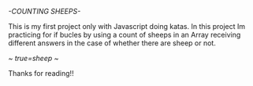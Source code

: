 *-COUNTING SHEEPS-*

This is my first project only with Javascript doing katas.
In this project Im practicing for if bucles by using a count of sheeps in an Array receiving different answers in the case of whether there are sheep or not.

*~ true=sheep ~*

Thanks for reading!!
